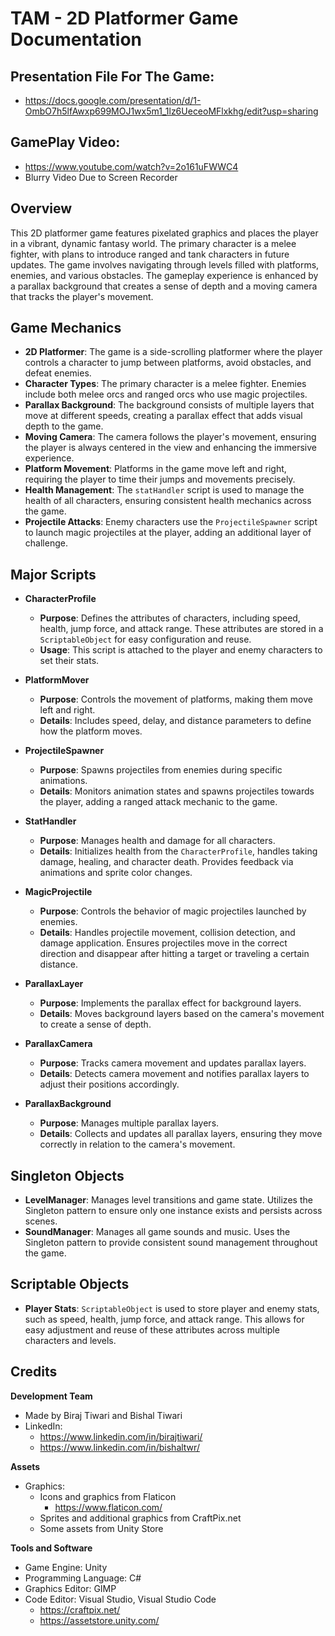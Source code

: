 # TAM - 2D Platformer Game Documentation

## Presentation File For The Game: 
- https://docs.google.com/presentation/d/1-OmbO7h5lfAwxp699MOJ1wx5m1_1lz6UeceoMFlxkhg/edit?usp=sharing

## GamePlay Video: 
- https://www.youtube.com/watch?v=2o161uFWWC4  
- Blurry Video Due to Screen Recorder  

## Overview

This 2D platformer game features pixelated graphics and places the player in a vibrant, dynamic fantasy world. The primary character is a melee fighter, with plans to introduce ranged and tank characters in future updates. The game involves navigating through levels filled with platforms, enemies, and various obstacles. The gameplay experience is enhanced by a parallax background that creates a sense of depth and a moving camera that tracks the player's movement.

## Game Mechanics

- **2D Platformer**: The game is a side-scrolling platformer where the player controls a character to jump between platforms, avoid obstacles, and defeat enemies.
- **Character Types**: The primary character is a melee fighter. Enemies include both melee orcs and ranged orcs who use magic projectiles.
- **Parallax Background**: The background consists of multiple layers that move at different speeds, creating a parallax effect that adds visual depth to the game.
- **Moving Camera**: The camera follows the player's movement, ensuring the player is always centered in the view and enhancing the immersive experience.
- **Platform Movement**: Platforms in the game move left and right, requiring the player to time their jumps and movements precisely.
- **Health Management**: The `statHandler` script is used to manage the health of all characters, ensuring consistent health mechanics across the game.
- **Projectile Attacks**: Enemy characters use the `ProjectileSpawner` script to launch magic projectiles at the player, adding an additional layer of challenge.

## Major Scripts

- **CharacterProfile**
  - **Purpose**: Defines the attributes of characters, including speed, health, jump force, and attack range. These attributes are stored in a `ScriptableObject` for easy configuration and reuse.
  - **Usage**: This script is attached to the player and enemy characters to set their stats.

- **PlatformMover**
  - **Purpose**: Controls the movement of platforms, making them move left and right.
  - **Details**: Includes speed, delay, and distance parameters to define how the platform moves.

- **ProjectileSpawner**
  - **Purpose**: Spawns projectiles from enemies during specific animations.
  - **Details**: Monitors animation states and spawns projectiles towards the player, adding a ranged attack mechanic to the game.

- **StatHandler**
  - **Purpose**: Manages health and damage for all characters.
  - **Details**: Initializes health from the `CharacterProfile`, handles taking damage, healing, and character death. Provides feedback via animations and sprite color changes.

- **MagicProjectile**
  - **Purpose**: Controls the behavior of magic projectiles launched by enemies.
  - **Details**: Handles projectile movement, collision detection, and damage application. Ensures projectiles move in the correct direction and disappear after hitting a target or traveling a certain distance.

- **ParallaxLayer**
  - **Purpose**: Implements the parallax effect for background layers.
  - **Details**: Moves background layers based on the camera's movement to create a sense of depth.

- **ParallaxCamera**
  - **Purpose**: Tracks camera movement and updates parallax layers.
  - **Details**: Detects camera movement and notifies parallax layers to adjust their positions accordingly.

- **ParallaxBackground**
  - **Purpose**: Manages multiple parallax layers.
  - **Details**: Collects and updates all parallax layers, ensuring they move correctly in relation to the camera's movement.

## Singleton Objects

- **LevelManager**: Manages level transitions and game state. Utilizes the Singleton pattern to ensure only one instance exists and persists across scenes.
- **SoundManager**: Manages all game sounds and music. Uses the Singleton pattern to provide consistent sound management throughout the game.

## Scriptable Objects

- **Player Stats**: `ScriptableObject` is used to store player and enemy stats, such as speed, health, jump force, and attack range. This allows for easy adjustment and reuse of these attributes across multiple characters and levels.

## Credits

**Development Team**
- Made by Biraj Tiwari and Bishal Tiwari
- LinkedIn:  
	- https://www.linkedin.com/in/birajtiwari/   
	- https://www.linkedin.com/in/bishaltwr/  

**Assets**
- Graphics:
  - Icons and graphics from Flaticon
    - https://www.flaticon.com/
  - Sprites and additional graphics from CraftPix.net
  - Some assets from Unity Store

**Tools and Software**
- Game Engine: Unity
- Programming Language: C#
- Graphics Editor: GIMP
- Code Editor: Visual Studio, Visual Studio Code
  - https://craftpix.net/
  - https://assetstore.unity.com/

